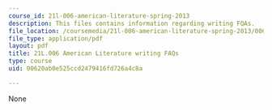 ```yaml
---
course_id: 21l-006-american-literature-spring-2013
description: This files contains information regarding writing FQAs.
file_location: /coursemedia/21l-006-american-literature-spring-2013/00620ab0e525ccd2479416fd726a4c8a_MIT21L_006S13_writingfaqs.pdf
file_type: application/pdf
layout: pdf
title: 21L.006 American Literature writing FAQs
type: course
uid: 00620ab0e525ccd2479416fd726a4c8a

---
```

None